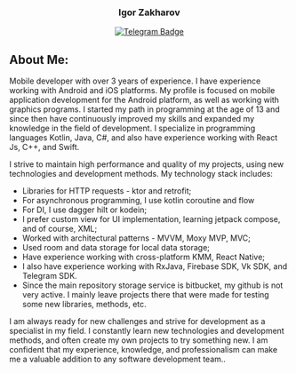 <h3 align="center">
  Igor Zakharov
</h3>
<div id="badges" align="center">
  <a href="https://t.me/dapadz">
    <img src="https://img.shields.io/badge/Telegram-white?logo=telegram&logoColor=white&style=for-the-badge" alt="Telegram Badge"/>
  </a>
</div>
<h2>
  About Me:
</h2>

Mobile developer with over 3 years of experience. I have experience working with Android and iOS platforms. My profile is focused on mobile application development for the Android platform, as well as working with graphics programs. I started my path in programming at the age of 13 and since then have continuously improved my skills and expanded my knowledge in the field of development. I specialize in programming languages Kotlin, Java, C#, and also have experience working with React Js, C++, and Swift.

I strive to maintain high performance and quality of my projects, using new technologies and development methods. My technology stack includes:

- Libraries for HTTP requests - ktor and retrofit;
- For asynchronous programming, I use kotlin coroutine and flow
- For DI, I use dagger hilt or kodein;
- I prefer custom view for UI implementation, learning jetpack compose, and of course, XML;
- Worked with architectural patterns - MVVM, Moxy MVP, MVC;
- Used room and data storage for local data storage;
- Have experience working with cross-platform KMM, React Native;
- I also have experience working with RxJava, Firebase SDK, Vk SDK, and Telegram SDK.
- Since the main repository storage service is bitbucket, my github is not very active. I mainly leave projects there that were made for testing some new libraries, methods, etc.

I am always ready for new challenges and strive for development as a specialist in my field. I constantly learn new technologies and development methods, and often create my own projects to try something new. I am confident that my experience, knowledge, and professionalism can make me a valuable addition to any software development team..
 
